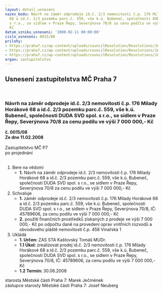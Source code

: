 ```yaml
---
layout: detail_usneseni
nazev_bodu: Návrh na záměr odprodeje id.č. 2/3 nemovitosti č.p. 176 Milady Horákové
  68 a id.č. 2/3 pozemku parc.č. 559, vše k.ú. Bubeneč, společnosti DUDA SVD spol.
  s r.o., se sídlem v Praze Řepy, Severýnova 70/8 za cenu podílu ve výši  7 000 000,-
  Kč
datum_vzniku_usneseni: '2008-02-11 00:00:00'
cislo_usneseni: 0015/08
prilohy:
- https://praha7.cz/wp-content/uploads/councilResolution/Resolutions/16398/1-08-skmbt_60008012912200.tif
- https://praha7.cz/wp-content/uploads/councilResolution/Resolutions/16398/1-08-0144r.doc
- https://praha7.cz/wp-content/uploads/councilResolution/Resolutions/16398/1-08-skmbt_60008020514430.tif
organ: zastupitelstvo
---
```

<div id="ucUsn_pList" class="usn">
	<span><h2>Usnesení zastupitelstva MČ Praha 7 </h2>
<br></span><div class="standBody">
<span><h3>Návrh na záměr odprodeje id.č. 2/3 nemovitosti č.p. 176 Milady Horákové 68 a id.č. 2/3 pozemku parc.č. 559, vše k.ú. Bubeneč, společnosti DUDA SVD spol. s r.o., se sídlem v Praze Řepy, Severýnova 70/8 za cenu podílu ve výši  7 000 000,- Kč</h3></span><div class="center">
		<strong>č. 0015/08</strong><br>
	</div>
<div class="center">
		<strong>Ze dne 11.02.2008</strong><br><br>
	</div>Zastupitelstvo MČ P7<br> po projednání<br><br><ol>
<li>Bere na vědomí<ul><li>
<strong>1.</strong> Návrh na záměr odprodeje id.č. 2/3 nemovitosti č.p. 176 Milady Horákové 68 a id.č. 2/3 pozemku parc.č. 559, vše k.ú. Bubeneč, společnosti DUDA SVD spol. s r.o., se sídlem v Praze Řepy, Severýnova 70/8 za cenu podílu ve výši  7 000 000,- Kč  </li></ul>
</li>
<li>Schvaluje<ul>
<li>
<strong>1.</strong> záměr odprodeje id.č. 2/3 nemovitosti č.p. 176 Milady Horákové 68 a id.č. 2/3 pozemku parc.č. 559, vše k.ú. Bubeneč, společnosti DUDA SVD spol. s r.o., se sídlem v Praze Řepy, Severýnova 70/8, IČ: 45789606, za cenu podílu ve výši  7 000 000,- Kč</li>
<li>
<strong>2.</strong> použití finančních prostředků získaných z prodeje ve výši 7 000 000,- Kč po odpočtu daně  na provedení oprav vnitřních rozvodů a obvodového pláště nemovitosti č.p. 458 Vinařská 1       </li>
</ul>
</li>
<li>Ukládá<ul>
<li>
<strong>1. Určen: </strong>ZAS STA Kaštovský Tomáš MUDr.</li>
<li>
<strong>1.1 Úkol: </strong>zrealizovat  prodej id.č. 2/3 nemovitosti č.p. 176 Milady Horákové 68 a id.č. 2/3 pozemku parc.č. 559, vše k.ú. Bubeneč, společnosti DUDA SVD spol. s r.o., se sídlem v Praze Řepy, Severýnova 70/8, IČ: 45789606, za cenu podílu ve výši  7 000 000,- Kč</li>
<li>
<strong>1.2 Termín: </strong>30.06.2008</li>
</ul>
</li>
</ol>starosta Městské části Praha 7: Marek Ječmének<br>zástupce starosty Městské části Praha 7: Josef Neuberg
</div>
</div>
